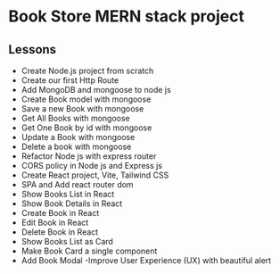 # Book Store MERN stack project

## Lessons

- Create Node.js project from scratch
- Create our first Http Route
- Add MongoDB and mongoose to node js
- Create Book model with mongoose
- Save a new Book with mongoose
- Get All Books with mongoose
- Get One Book by id with mongoose
- Update a Book with mongoose
- Delete a book with mongoose
- Refactor Node js with express router
- CORS policy in Node js and Express js
- Create React project, Vite, Tailwind CSS
- SPA and Add react router dom
- Show Books List in React
- Show Book Details in React
- Create Book in React
- Edit Book in React
- Delete Book in React
- Show Books List as Card
- Make Book Card a single component
- Add Book Modal
-Improve User Experience (UX) with beautiful alert
